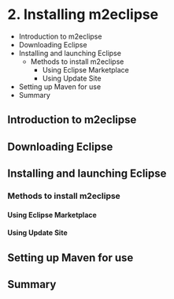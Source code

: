 # 2. Installing m2eclipse

* Introduction to m2eclipse
* Downloading Eclipse
* Installing and launching Eclipse
   * Methods to install m2eclipse
      * Using Eclipse Marketplace
      * Using Update Site
* Setting up Maven for use
* Summary

## Introduction to m2eclipse
## Downloading Eclipse
## Installing and launching Eclipse
### Methods to install m2eclipse
#### Using Eclipse Marketplace
#### Using Update Site
## Setting up Maven for use
## Summary
